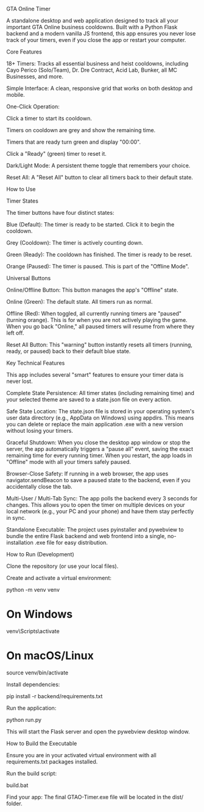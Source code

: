GTA Online Timer

A standalone desktop and web application designed to track all your important GTA Online business cooldowns. Built with a Python Flask backend and a modern vanilla JS frontend, this app ensures you never lose track of your timers, even if you close the app or restart your computer.

Core Features

18+ Timers: Tracks all essential business and heist cooldowns, including Cayo Perico (Solo/Team), Dr. Dre Contract, Acid Lab, Bunker, all MC Businesses, and more.

Simple Interface: A clean, responsive grid that works on both desktop and mobile.

One-Click Operation:

Click a timer to start its cooldown.

Timers on cooldown are grey and show the remaining time.

Timers that are ready turn green and display "00:00".

Click a "Ready" (green) timer to reset it.

Dark/Light Mode: A persistent theme toggle that remembers your choice.

Reset All: A "Reset All" button to clear all timers back to their default state.

How to Use

Timer States

The timer buttons have four distinct states:

Blue (Default): The timer is ready to be started. Click it to begin the cooldown.

Grey (Cooldown): The timer is actively counting down.

Green (Ready): The cooldown has finished. The timer is ready to be reset.

Orange (Paused): The timer is paused. This is part of the "Offline Mode".

Universal Buttons

Online/Offline Button: This button manages the app's "Offline" state.

Online (Green): The default state. All timers run as normal.

Offline (Red): When toggled, all currently running timers are "paused" (turning orange). This is for when you are not actively playing the game. When you go back "Online," all paused timers will resume from where they left off.

Reset All Button: This "warning" button instantly resets all timers (running, ready, or paused) back to their default blue state.

Key Technical Features

This app includes several "smart" features to ensure your timer data is never lost.

Complete State Persistence: All timer states (including remaining time) and your selected theme are saved to a state.json file on every action.

Safe State Location: The state.json file is stored in your operating system's user data directory (e.g., AppData on Windows) using appdirs. This means you can delete or replace the main application .exe with a new version without losing your timers.

Graceful Shutdown: When you close the desktop app window or stop the server, the app automatically triggers a "pause all" event, saving the exact remaining time for every running timer. When you restart, the app loads in "Offline" mode with all your timers safely paused.

Browser-Close Safety: If running in a web browser, the app uses navigator.sendBeacon to save a paused state to the backend, even if you accidentally close the tab.

Multi-User / Multi-Tab Sync: The app polls the backend every 3 seconds for changes. This allows you to open the timer on multiple devices on your local network (e.g., your PC and your phone) and have them stay perfectly in sync.

Standalone Executable: The project uses pyinstaller and pywebview to bundle the entire Flask backend and web frontend into a single, no-installation .exe file for easy distribution.

How to Run (Development)

Clone the repository (or use your local files).

Create and activate a virtual environment:

python -m venv venv
# On Windows
venv\Scripts\activate
# On macOS/Linux
source venv/bin/activate


Install dependencies:

pip install -r backend/requirements.txt


Run the application:

python run.py


This will start the Flask server and open the pywebview desktop window.

How to Build the Executable

Ensure you are in your activated virtual environment with all requirements.txt packages installed.

Run the build script:

build.bat


Find your app: The final GTAO-Timer.exe file will be located in the dist/ folder.